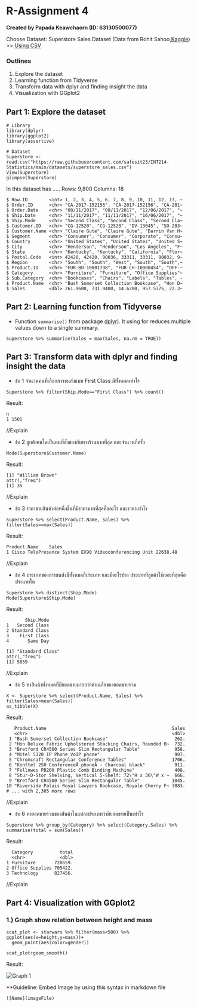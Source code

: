 # R-Assignment 4

**Created by Papada Keawchaorn (ID: 63130500077)**

Choose Dataset: 
Superstore Sales Dataset (Data from Rohit Sahoo,[Kaggle](https://www.kaggle.com/rohitsahoo/sales-forecasting)) >> [Using CSV](https://raw.githubusercontent.com/safesit23/INT214-Statistics/main/datasets/superstore_sales.csv)


### Outlines
1. Explore the dataset
2. Learning function from Tidyverse
3. Transform data with dplyr and finding insight the data
4. Visualization with GGplot2

## Part 1: Explore the dataset

```
# Library
library(dplyr)
library(ggplot2)
library(assertive)

# Dataset
Superstore <- read.csv("https://raw.githubusercontent.com/safesit23/INT214-Statistics/main/datasets/superstore_sales.csv")
View(Superstore)
glimpse(Superstore)
```

In this dataset has .....
Rows: 9,800
Columns: 18
```
$ Row.ID        <int> 1, 2, 3, 4, 5, 6, 7, 8, 9, 10, 11, 12, 13, ~
$ Order.ID      <chr> "CA-2017-152156", "CA-2017-152156", "CA-201~
$ Order.Date    <chr> "08/11/2017", "08/11/2017", "12/06/2017", "~
$ Ship.Date     <chr> "11/11/2017", "11/11/2017", "16/06/2017", "~
$ Ship.Mode     <chr> "Second Class", "Second Class", "Second Cla~
$ Customer.ID   <chr> "CG-12520", "CG-12520", "DV-13045", "SO-203~
$ Customer.Name <chr> "Claire Gute", "Claire Gute", "Darrin Van H~
$ Segment       <chr> "Consumer", "Consumer", "Corporate", "Consu~
$ Country       <chr> "United States", "United States", "United S~
$ City          <chr> "Henderson", "Henderson", "Los Angeles", "F~
$ State         <chr> "Kentucky", "Kentucky", "California", "Flor~
$ Postal.Code   <int> 42420, 42420, 90036, 33311, 33311, 90032, 9~
$ Region        <chr> "South", "South", "West", "South", "South",~
$ Product.ID    <chr> "FUR-BO-10001798", "FUR-CH-10000454", "OFF-~
$ Category      <chr> "Furniture", "Furniture", "Office Supplies"~
$ Sub.Category  <chr> "Bookcases", "Chairs", "Labels", "Tables", ~
$ Product.Name  <chr> "Bush Somerset Collection Bookcase", "Hon D~
$ Sales         <dbl> 261.9600, 731.9400, 14.6200, 957.5775, 22.3~
```



## Part 2: Learning function from Tidyverse

- Function `summarise()` from package [dplyr](https://dplyr.tidyverse.org/articles/dplyr.html#select-columns-with-select)). It using for reduces multiple values down to a single summary.

```
Superstore %>% summarise(Sales = max(Sales, na.rm = TRUE))
```


## Part 3: Transform data with dplyr and finding insight the data

- ข้อ 1 จำนวนคนที่เลือกการขนส่งแบบ First Class มีทั้งหมดเท่าไร

```
Superstore %>% filter(Ship.Mode=="First Class") %>% count()
```

Result:

```
n
1 1501
```
//Explain

- ข้อ 2 ลูกค้าคนใดเป็นคนที่สั่งของกับทางร้านมากที่สุด และจำนวนกี่ครั้ง

```
Mode(Superstore$Customer.Name)
```

Result:

```
[1] "William Brown"
attr(,"freq")
[1] 35
```
//Explain

- ข้อ 3 ราคาขายสินค้าต่อหนึ่งชิ้นที่มีราคามากที่สุดคืออะไร และราคาเท่าไร

```
Superstore %>% select(Product.Name, Sales) %>% filter(Sales==max(Sales))
```

Result:

```
Product.Name    Sales
1 Cisco TelePresence System EX90 Videoconferencing Unit 22638.48
```
//Explain

- ข้อ 4 ประเภทของการขนส่งมีทั้งหมดกี่ประเภท และมีอะไรบ้าง ประเภทที่ลูกค้าใช้เยอะที่สุดคือประเภทใด

```
Superstore %>% distinct(Ship.Mode)
Mode(Superstore$Ship.Mode)
```

Result:

```
       Ship.Mode
1   Second Class
2 Standard Class
3    First Class
4       Same Day

[1] "Standard Class"
attr(,"freq")
[1] 5859
```
//Explain

- ข้อ 5 หาสินค้าทั้งหมดที่มียอดขายมากกว่าค่าเฉลี่ยของยอดขายรวม

```
X <- Superstore %>% select(Product.Name, Sales) %>% filter(Sales>mean(Sales))
as_tibble(X)
```

Result:

```
   Product.Name                                               Sales
   <chr>                                                      <dbl>
 1 "Bush Somerset Collection Bookcase"                         262.
 2 "Hon Deluxe Fabric Upholstered Stacking Chairs, Rounded B~  732.
 3 "Bretford CR4500 Series Slim Rectangular Table"             958.
 4 "Mitel 5320 IP Phone VoIP phone"                            907.
 5 "Chromcraft Rectangular Conference Tables"                 1706.
 6 "Konftel 250 ConferenceÂ phoneÂ - Charcoal black"           911.
 7 "Fellowes PB200 Plastic Comb Binding Machine"               408.
 8 "Stur-D-Stor Shelving, Vertical 5-Shelf: 72\"H x 36\"W x ~  666.
 9 "Bretford CR4500 Series Slim Rectangular Table"            1045.
10 "Riverside Palais Royal Lawyers Bookcase, Royale Cherry F~ 3083.
# ... with 2,305 more rows
```
//Explain


- ข้อ 6 หายอดขายรวมของสินค้าในแต่ละประเภทว่ามียอดขายเป็นเท่าไร

```
Superstore %>% group_by(Category) %>% select(Category,Sales) %>% summarise(total = sum(Sales))
```

Result:

```
  Category          total
  <chr>             <dbl>
1 Furniture       728659.
2 Office Supplies 705422.
3 Technology      827456.
```
//Explain


## Part 4: Visualization with GGplot2
### 1.) Graph show relation between height and mass
```
scat_plot <- starwars %>% filter(mass<500) %>% ggplot(aes(x=height,y=mass))+
  geom_point(aes(color=gender))

scat_plot+geom_smooth()
```
Result:

![Graph 1](graph1.png)

**Guideline:
Embed Image by using this syntax in markdown file
````
![Name](imageFile)
````
